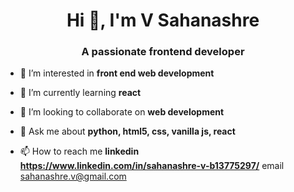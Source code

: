 <h1 align="center">Hi 👋, I'm V Sahanashre</h1>
<h3 align="center">A passionate frontend developer</h3>

- 🔭 I’m interested in **front end web development**

- 🌱 I’m currently learning **react**

- 👯 I’m looking to collaborate on **web development**

- 💬 Ask me about **python, html5, css, vanilla js, react**

- 📫 How to reach me **linkedin https://www.linkedin.com/in/sahanashre-v-b13775297/** email sahanashre.v@gmail.com

<p align="left">
</p>
